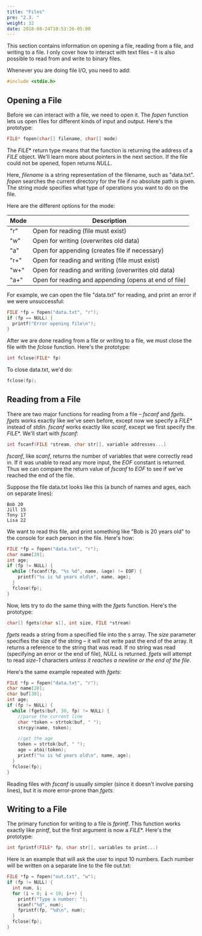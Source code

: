 ```yaml
---
title: "Files"
pre: "2.3. "
weight: 32
date: 2018-08-24T10:53:26-05:00
---
```


This section contains information on opening a file, reading from a file, and writing to a file. I only cover how to interact with text files – it is also possible to read from and write to binary files.

Whenever you are doing file I/O, you need to add:

```c
#include <stdio.h>
```

## Opening a File
Before we can interact with a file, we need to open it. The *fopen* function lets us open files for different kinds of input and output. Here's the prototype:

```c
FILE* fopen(char[] filename, char[] mode)
```

The *FILE** return type means that the function is returning the address of a *FILE* object. We'll learn more about pointers in the next section. If the file could not be opened, fopen returns *NULL*.

Here, *filename* is a string representation of the filename, such as "data.txt". *fopen* searches the current directory for the file if no absolute path is given. The string *mode* specifies what type of operations you want to do on the file. 

Here are the different options for the mode:

| Mode | Description |
| -----|-------------|
| "r" | Open for reading (file must exist) |
| "w" | Open for writing (overwrites old data) |
| "a" | Open for appending (creates file if necessary) |
| "r+" | Open for reading and writing (file must exist) |
| "w+" | Open for reading and writing (overwrites old data) |
| "a+" | Open for reading and appending (opens at end of file) |

For example, we can open the file "data.txt" for reading, and print an error if we were unsuccessful:

```c
FILE *fp = fopen("data.txt", "r");
if (fp == NULL) {
  printf("Error opening file\n");
}
```

After we are done reading from a file or writing to a file, we must close the file with the *fclose* function. Here's the prototype:

```c
int fclose(FILE* fp)
```

To close data.txt, we'd do:

```c
fclose(fp);
```

## Reading from a File
There are two major functions for reading from a file – *fscanf* and *fgets*. *fgets* works exactly like we've seen before, except now we specify a *FILE** instead of *stdin*. *fscanf* works exactly like *scanf*, except we first specify the *FILE**. We'll start with *fscanf*:

```c
int fscanf(FILE *stream, char str[], variable addresses...)
```

*fscanf*, like *scanf*, returns the number of variables that were correctly read in. If it was unable to read any more input, the *EOF* constant is returned. Thus we can compare the return value of *fscanf* to *EOF* to see if we've reached the end of the file.

Suppose the file data.txt looks like this (a bunch of names and ages, each on separate lines):

```
Bob 20
Jill 15
Tony 17
Lisa 22
```

We want to read this file, and print something like "Bob is 20 years old" to the console for each person in the file. Here's how:

```c
FILE *fp = fopen("data.txt", "r");
char name[20];
int age;
if (fp != NULL) {
  while (fscanf(fp, "%s %d", name, &age) != EOF) {
    printf("%s is %d years old\n", name, age);
  }
  fclose(fp);
}
```

Now, lets try to do the same thing with the *fgets* function. Here's the prototype:

```c
char[] fgets(char s[], int size, FILE *stream)
```

*fgets* reads a string from a specified file into the *s* array. The *size* parameter specifies the size of the string – it will not write past the end of the array. It returns a reference to the string that was read. If no string was read (specifying an error or the end of file), *NULL* is returned.
*fgets* will attempt to read *size-1* characters _unless it reaches a newline or the end of the file_.

Here's the same example repeated with *fgets*:

```c
FILE *fp = fopen("data.txt", "r");
char name[20];
char buf[30];
int age;
if (fp != NULL) {
  while (fgets(buf, 30, fp) != NULL) {
    //parse the current line
    char *token = strtok(buf, " ");
    strcpy(name, token);

    //get the age
    token = strtok(buf, " ");
    age = atoi(token);
    printf("%s is %d years old\n", name, age);
  }
  fclose(fp);
}
```

Reading files with *fscanf* is usually simpler (since it doesn't involve parsing lines), but it is more error-prone than *fgets*.

## Writing to a File
The primary function for writing to a file is *fprintf*. This function works exactly like *printf*, but the first argument is now a *FILE**. Here's the prototype:

```c
int fprintf(FILE* fp, char str[], variables to print...)
```

Here is an example that will ask the user to input 10 numbers. Each number will be written on a separate line to the file out.txt:

```c
FILE *fp = fopen("out.txt", "w");
if (fp != NULL) {
  int num, i;
  for (i = 0; i < 10; i++) {
    printf("Type a number: ");
    scanf("%d", num);
    fprintf(fp, "%d\n", num);
  }
  fclose(fp);
}
```